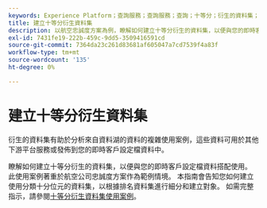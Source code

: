 ```yaml
---
keywords: Experience Platform；查詢服務；查詢服務；查詢；十等分；衍生的資料集；
title: 建立十等分衍生資料集
description: 以航空忠誠度方案為例，瞭解如何建立十等分衍生的資料集，以便與您的即時客戶個人檔案資料搭配使用。
exl-id: 7431fe19-222b-459c-9dd5-3509416591cd
source-git-commit: 7364da23c261d83681af605047a7cd7539f4a83f
workflow-type: tm+mt
source-wordcount: '135'
ht-degree: 0%

---
```


# 建立十等分衍生資料集

衍生的資料集有助於分析來自資料湖的資料的複雜使用案例，這些資料可用於其他下游平台服務或發佈到您的即時客戶設定檔資料中。

瞭解如何建立十等分衍生的資料集，以便與您的即時客戶設定檔資料搭配使用。 此使用案例著重於航空公司忠誠度方案作為範例情境。 本指南會告知您如何建立使用分類十分位元的資料集，以根據排名資料集進行細分和建立對象。 如需完整指示，請參閱[十等分衍生資料集使用案例](../../use-cases/deciles-use-case.md)。
